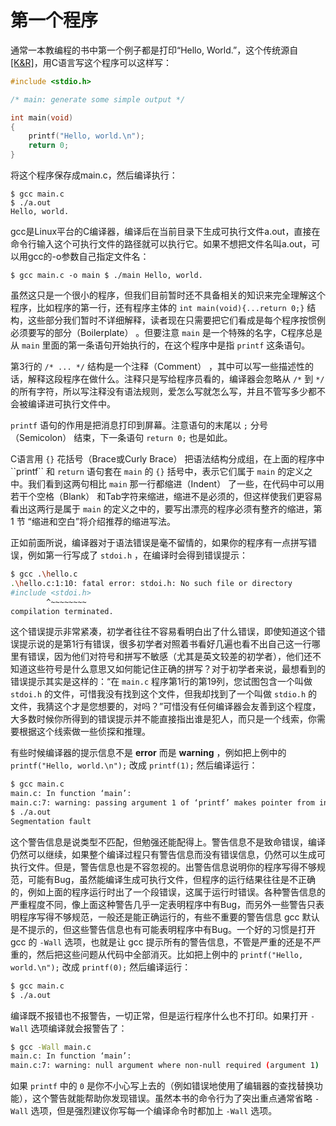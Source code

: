 # 第一个程序

通常一本教编程的书中第一个例子都是打印“Hello, World.”，这个传统源自 [\[K&R\]](../../../fu-lu.md)，用C语言写这个程序可以这样写：

```c
#include <stdio.h>

/* main: generate some simple output */

int main(void)
{
    printf("Hello, world.\n");
    return 0;
}
```

将这个程序保存成main.c，然后编译执行：

```text
$ gcc main.c
$ ./a.out
Hello, world.
```

gcc是Linux平台的C编译器，编译后在当前目录下生成可执行文件a.out，直接在命令行输入这个可执行文件的路径就可以执行它。如果不想把文件名叫a.out，可以用gcc的-o参数自己指定文件名：

```text
$ gcc main.c -o main $ ./main Hello, world.
```

虽然这只是一个很小的程序，但我们目前暂时还不具备相关的知识来完全理解这个程序，比如程序的第一行，还有程序主体的 `int main(void){...return 0;}` 结构，这些部分我们暂时不详细解释，读者现在只需要把它们看成是每个程序按惯例必须要写的部分（Boilerplate） 。但要注意 `main` 是一个特殊的名字，C程序总是从 `main` 里面的第一条语句开始执行的，在这个程序中是指 `printf` 这条语句。

第3行的 `/* ... */` 结构是一个注释（Comment） ，其中可以写一些描述性的话，解释这段程序在做什么。注释只是写给程序员看的，编译器会忽略从 `/*` 到 `*/` 的所有字符，所以写注释没有语法规则，爱怎么写就怎么写，并且不管写多少都不会被编译进可执行文件中。

`printf` 语句的作用是把消息打印到屏幕。注意语句的末尾以 `;` 分号（Semicolon） 结束，下一条语句 `return 0;` 也是如此。

C语言用 `{}` 花括号（Brace或Curly Brace） 把语法结构分成组，在上面的程序中\`\`printf\`\` 和 `return` 语句套在 `main` 的 `{}` 括号中，表示它们属于 `main` 的定义之中。我们看到这两句相比 `main` 那一行都缩进（Indent） 了一些，在代码中可以用若干个空格（Blank） 和Tab字符来缩进，缩进不是必须的，但这样使我们更容易看出这两行是属于 `main` 的定义之中的，要写出漂亮的程序必须有整齐的缩进，第 1 节 “缩进和空白”将介绍推荐的缩进写法。

正如前面所说，编译器对于语法错误是毫不留情的，如果你的程序有一点拼写错误，例如第一行写成了 `stdoi.h` ，在编译时会得到错误提示：

```bash
$ gcc .\hello.c
.\hello.c:1:10: fatal error: stdoi.h: No such file or directory
#include <stdoi.h>
        ^~~~~~~~~
compilation terminated.
```

这个错误提示非常紧凑，初学者往往不容易看明白出了什么错误，即使知道这个错误提示说的是第1行有错误，很多初学者对照着书看好几遍也看不出自己这一行哪里有错误，因为他们对符号和拼写不敏感（尤其是英文较差的初学者），他们还不知道这些符号是什么意思又如何能记住正确的拼写？对于初学者来说，最想看到的错误提示其实是这样的：“在 `main.c` 程序第1行的第19列，您试图包含一个叫做 `stdoi.h` 的文件，可惜我没有找到这个文件，但我却找到了一个叫做 `stdio.h` 的文件，我猜这个才是您想要的，对吗？”可惜没有任何编译器会友善到这个程度，大多数时候你所得到的错误提示并不能直接指出谁是犯人，而只是一个线索，你需要根据这个线索做一些侦探和推理。

有些时候编译器的提示信息不是 **error** 而是 **warning** ，例如把上例中的 `printf("Hello, world.\n");` 改成 `printf(1);` 然后编译运行：

```bash
$ gcc main.c
main.c: In function ‘main’:
main.c:7: warning: passing argument 1 of ‘printf’ makes pointer from integer without a cast
$ ./a.out
Segmentation fault
```

这个警告信息是说类型不匹配，但勉强还能配得上。警告信息不是致命错误，编译仍然可以继续，如果整个编译过程只有警告信息而没有错误信息，仍然可以生成可执行文件。但是，警告信息也是不容忽视的。出警告信息说明你的程序写得不够规范，可能有Bug，虽然能编译生成可执行文件，但程序的运行结果往往是不正确的，例如上面的程序运行时出了一个段错误，这属于运行时错误。各种警告信息的严重程度不同，像上面这种警告几乎一定表明程序中有Bug，而另外一些警告只表明程序写得不够规范，一般还是能正确运行的，有些不重要的警告信息 gcc 默认是不提示的，但这些警告信息也有可能表明程序中有Bug。一个好的习惯是打开 gcc 的 `-Wall` 选项，也就是让 gcc 提示所有的警告信息，不管是严重的还是不严重的，然后把这些问题从代码中全部消灭。比如把上例中的 `printf("Hello, world.\n");` 改成 `printf(0);` 然后编译运行：

```bash
$ gcc main.c
$ ./a.out
```

编译既不报错也不报警告，一切正常，但是运行程序什么也不打印。如果打开 `-Wall` 选项编译就会报警告了：

```bash
$ gcc -Wall main.c
main.c: In function ‘main’:
main.c:7: warning: null argument where non-null required (argument 1)
```

如果 `printf` 中的 `0` 是你不小心写上去的（例如错误地使用了编辑器的查找替换功能），这个警告就能帮助你发现错误。虽然本书的命令行为了突出重点通常省略 `-Wall` 选项，但是强烈建议你写每一个编译命令时都加上 `-Wall` 选项。

